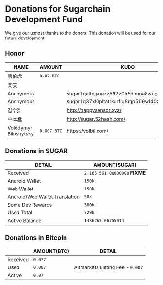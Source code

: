 # Donations for Sugarchain Development Fund
We give our utmost thanks to the donors. This donation will be used for our future development.

## Honor
NAME | AMOUNT | KUDO | 
--|--|--| 
唐伯虎 | `0.07 BTC` | 
楽天 | | 
Anonymous | | sugar1qaltnjyuezz597z0lr5dlmna8wug9vv04q95zta | 
Anonymous | | sugar1q37xl0pltatrkurflu8rgp569vd40znnlsaphas | 
김수열 | | http://happysensor.xyz/ | 
中本蠢 | | http://sugar.52hash.com/ | 
Volodymyr Biloshytskyi | `0.007 BTC` | https://volbil.com/ | 

## Donations in SUGAR
| DETAIL | AMOUNT(SUGAR) | 
--|--| 
Received | `2,165,561.00000000` **FIXME** | 
Android Wallet | `150k` | 
Web Wallet | `150k` | 
Android/Web Wallet Translation | `50k` | 
Some Dev Rewards | `380k` | 
Used Total | `729k` | 
Active Balance| `1436267.06755014` | 

## Donations in Bitcoin
| | AMOUNT(BTC) | DETAIL | 
--|--|--| 
Received | `0.077` | | 
Used | `0.007` | Altmarkets Listing Fee - `0.007` | 
Active | `0.07` | | 
